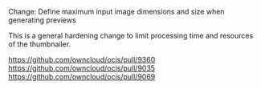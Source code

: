Change: Define maximum input image dimensions and size when generating previews

This is a general hardening change to limit processing time and resources of the thumbnailer.

https://github.com/owncloud/ocis/pull/9360
https://github.com/owncloud/ocis/pull/9035
https://github.com/owncloud/ocis/pull/9069
